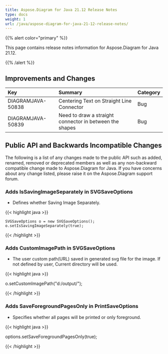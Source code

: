 ```yaml
---
title: Aspose.Diagram for Java 21.12 Release Notes
type: docs
weight: 1
url: /java/aspose-diagram-for-java-21-12-release-notes/
---
```


{{% alert color="primary" %}}

This page contains release notes information for Aspose.Diagram for Java 21.12.

{{% /alert %}}
## **Improvements and Changes** ##

|**Key**|**Summary**|**Category**|
| :- | :- | :- |
|DIAGRAMJAVA-50838|Centering Text on Straight Line Connector|Bug|
|DIAGRAMJAVA-50839|Need to draw a straight connector in between the shapes|Bug|
## **Public API and Backwards Incompatible Changes**
The following is a list of any changes made to the public API such as added, renamed, removed or deprecated members as well as any non-backward compatible change made to Aspose.Diagram for Java. If you have concerns about any change listed, please raise it on the Aspose.Diagram support forum.


### **Adds IsSavingImageSeparately in SVGSaveOptions**
- Defines whether Saving Image Separately.

{{< highlight java >}}

    SVGSaveOptions o = new SVGSaveOptions();
    o.setIsSavingImageSeparately(true);

{{< /highlight >}}


### **Adds CustomImagePath in SVGSaveOptions**
- The user custom path(URL) saved in generated svg file for the image. If not defined by user, Current directory will be used.

{{< highlight java >}}

  o.setCustomImagePath("d:/output/");

{{< /highlight >}}

### **Adds SaveForegroundPagesOnly in PrintSaveOptions**
- Specifies whether all pages will be printed or only foreground.

{{< highlight java >}}

 options.setSaveForegroundPagesOnly(true);

{{< /highlight >}}



